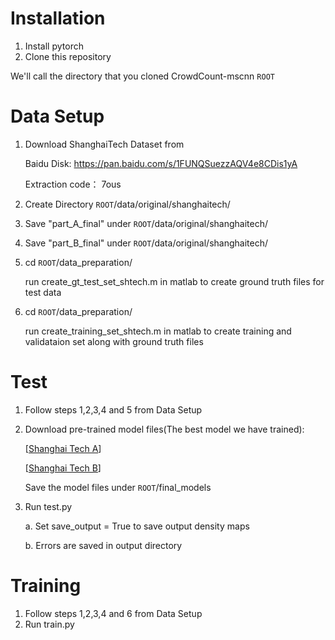 # Installation
1. Install pytorch
2. Clone this repository
  
  We'll call the directory that you cloned CrowdCount-mscnn `ROOT`


# Data Setup
1. Download ShanghaiTech Dataset from  
   
   Baidu Disk: https://pan.baidu.com/s/1FUNQSuezzAQV4e8CDis1yA
   
   Extraction code： 7ous
   
2. Create Directory    `ROOT`/data/original/shanghaitech/  
 
3. Save "part_A_final" under   `ROOT`/data/original/shanghaitech/

4. Save "part_B_final" under   `ROOT`/data/original/shanghaitech/

5. cd `ROOT`/data_preparation/
   
   run create_gt_test_set_shtech.m in matlab to create ground truth files for test data

6. cd `ROOT`/data_preparation/
   
   run create_training_set_shtech.m in matlab to create training and validataion set along with ground truth files

# Test
1. Follow steps 1,2,3,4 and 5 from Data Setup

2. Download pre-trained model files(The best model we have trained):

   [[Shanghai Tech A](https://www.dropbox.com/s/8bxwvr4cj4bh5d8/mcnn_shtechA_660.h5?dl=0)]
   
   [[Shanghai Tech B](https://www.dropbox.com/s/kqqkl0exfshsw8v/mcnn_shtechB_110.h5?dl=0)]
   
   Save the model files under `ROOT`/final_models
   
3. Run test.py

	a. Set save_output = True to save output density maps
	
	b. Errors are saved in  output directory

# Training
1. Follow steps 1,2,3,4 and 6 from Data Setup
2. Run train.py



               


